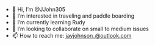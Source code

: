 - 👋 Hi, I’m @JJohn305
- 👀 I’m interested in traveling and paddle boarding
- 🌱 I’m currently learning Rudy
- 💞️ I’m looking to collaborate on small to medium issues
- 📫 How to reach me: jayjohnson_@outlook.com

<!---
JJohn305/JJohn305 is a ✨ special ✨ repository because its `README.md` (this file) appears on your GitHub profile.
You can click the Preview link to take a look at your changes.
--->
